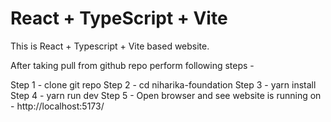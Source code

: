 # React + TypeScript + Vite

This is React + Typescript + Vite based website.

After taking pull from github repo perform following steps - 

Step 1 - clone git repo
Step 2 - cd niharika-foundation
Step 3 - yarn install
Step 4 - yarn run dev
Step 5 - Open browser and see website is running on - http://localhost:5173/
